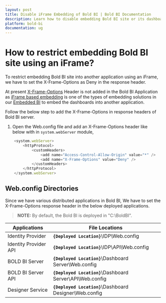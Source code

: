 ```yaml
---
layout: post
title: Disable iFrame Embedding of Bold BI | Bold BI Documentation
description: Learn how to disable embedding Bold BI site or its dashboards into another application using iFrame.
platform: bold-bi
documentation: ug
---
```


# How to restrict embedding Bold BI site using an iFrame?

To restrict embedding Bold BI site into another application using an iFrame, we have to set the X-Frame-Options as Deny in the response header.

At present [X-Frame-Options](https://developer.mozilla.org/en-US/docs/Web/HTTP/Headers/X-Frame-Options) Header is not added in the Bold BI Application as [iFrame based embedding](/embedded-bi/iframe-based/dashboard-view-mode/) is one of the types of embedding solutions in our [Embedded BI](/embedded-bi/overview/) to embed the dashboards into another application.

Follow the below step to add the X-Frame-Options in response headers of Bold BI server.

1. Open the Web.config file and add an X-Frame-Options header like below with in `system.webServer` module,

```js
    <system.webServer>
        <httpProtocol>
            <customHeaders>
                <add name="Access-Control-Allow-Origin" value="*" />
                <add name="X-Frame-Options" value="Deny" />
            </customHeaders>
        </httpProtocol>
    </system.webServer>
```

## Web.config Directories

Since we have various distributed applications in Bold BI, We have to set the X-Frame-Options response header in the below deployed applications.

> **NOTE:**  By default, the Bold BI is deployed in "C:\BoldBI".

| Applications       	| File Locations                                                  |
|-------------------	|-----------------------------------------------------------      |
| Identity Provider 	| **`{Deployed Location}`**\IDP\Web.config               	      |
| Identity Provider API	| **`{Deployed Location}`**\IDP\API\Web.config                    |
| BOLD BI Server  	    | **`{Deployed Location}`**\Dashboard Server\Web.config	          |
| BOLD BI Server API 	| **`{Deployed Location}`**\Dashboard Server\API\Web.config	      |
| Designer Service  	| **`{Deployed Location}`**\Dashboard Designer\Web.config 	      |
